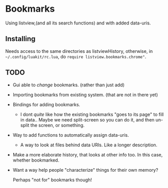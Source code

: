 # Bookmarks
Using listview,(and all its search functions) and with added data-uris.

## Installing
Needs access to the same directories as listviewHistory,
otherwise, in `~/.config/luakit/rc.lua`, do
`require listview.bookmarks.chrome"`.

## TODO

* Gui able to *change* bookmarks. (rather than just add)

* Importing bookmarks from existing system. (that are not in there yet)

* Bindings for adding bookmarks.

  + I dont *quite* like how the existing bookmarks "goes to its page"
    to fill in data.. Maybe we need split-screen so you can do it,
    and then un-split the screen, or something.

* Way to add functions to automatically assign data-uris.
  + A way to look at files behind data URIs. Like a longer description.

* Make a more elaborate history, that looks at other info too. In this
  case, whether bookmarked.

* Want a way help people "characterize" things for their own memory?
  
  Perhaps "not for" bookmarks though!
